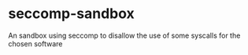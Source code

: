 # seccomp-sandbox
An sandbox using seccomp to disallow the use of some syscalls for the chosen software
